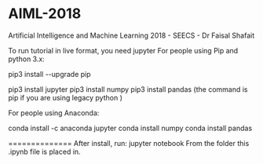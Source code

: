 # AIML-2018
Artificial Intelligence and Machine Learning 2018 - SEECS - Dr Faisal Shafait

To run tutorial in live format, you need jupyter
For people using Pip and python 3.x:

pip3 install --upgrade pip

pip3 install jupyter
pip3 install numpy
pip3 install pandas
 (the command is pip if you are using legacy python )

For people using Anaconda:

conda install -c anaconda jupyter 
conda install numpy
conda install pandas

==============
After install, run:
  jupyter notebook
From the folder this .ipynb file is placed in.
